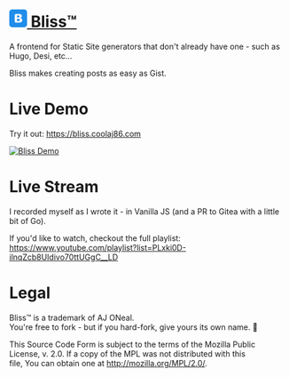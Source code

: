 # <a href="https://bliss.coolaj86.com"><img src="./bliss-96px.png" height="32" /> Bliss™</a>

A frontend for Static Site generators that don't already have one - such as
Hugo, Desi, etc...

Bliss makes creating posts as easy as Gist.

# Live Demo

Try it out: https://bliss.coolaj86.com

<a href="https://bliss.coolaj86.com"><img width="800" alt="Bliss Demo" src="https://user-images.githubusercontent.com/122831/126893623-84a55dbb-68e4-4bbf-98a0-6f0f7e6011c7.png"></a>

# Live Stream

I recorded myself as I wrote it - in Vanilla JS (and a PR to Gitea with a
little bit of Go).

If you'd like to watch, checkout the full playlist:
<https://www.youtube.com/playlist?list=PLxki0D-ilnqZcb8UIdivo70ttUGgC__LD>

# Legal

Bliss™ is a trademark of AJ ONeal. \
You're free to fork - but if you hard-fork, give yours its own name. 🙂

This Source Code Form is subject to the terms of the Mozilla Public \
License, v. 2.0. If a copy of the MPL was not distributed with this \
file, You can obtain one at http://mozilla.org/MPL/2.0/.
